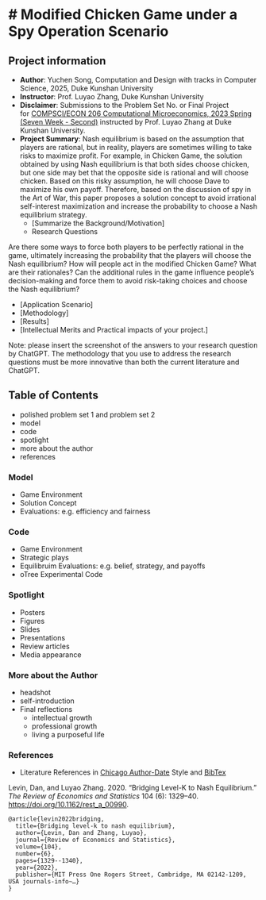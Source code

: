 # # Modified Chicken Game under a Spy Operation Scenario
## Project information
- **Author**: Yuchen Song, Computation and Design with tracks in Computer Science, 2025, Duke Kunshan University
- **Instructor**: Prof. Luyao Zhang, Duke Kunshan University
- **Disclaimer**: Submissions to the Problem Set No. or Final Project for [COMPSCI/ECON 206 Computational Microeconomics, 2023 Spring (Seven Week - Second)](https://ce.pubpub.org/) instructed by Prof. Luyao Zhang at Duke Kunshan University.
- **Project Summary**:
Nash equilibrium is based on the assumption that players are rational, but in reality, players are sometimes willing to take risks to maximize profit. For example, in Chicken Game, the solution obtained by using Nash equilibrium is that both sides choose chicken, but one side may bet that the opposite side is rational and will choose chicken. Based on this risky assumption, he will choose Dave to maximize his own payoff. Therefore, based on the discussion of spy in the Art of War, this paper proposes a solution concept to avoid irrational self-interest maximization and increase the probability to choose a Nash equilibrium strategy. 
  - [Summarize the Background/Motivation]
  - Research Questions 

Are there some ways to force both players to be perfectly rational in the game, ultimately increasing the probability that the players will choose the Nash equilibrium? How will people act in the modified Chicken Game? What are their rationales? Can the additional rules in the game influence people’s decision-making and force them to avoid risk-taking choices and choose the Nash equilibrium?

  - [Application Scenario]
  - [Methodology]
  - [Results]
  - [Intellectual Merits and Practical impacts of your project.]
  
   
Note: please insert the screenshot of the answers to your research question by ChatGPT. The methodology that you use to address the research questions must be more innovative than both the current literature and ChatGPT. 

## Table of Contents

- polished problem set 1 and problem set 2
- model
- code
- spotlight
- more about the author
- references

### Model
- Game Environment
- Solution Concept
- Evaluations: e.g. efficiency and fairness

### Code
- Game Environment
- Strategic plays
- Equilibruim Evaluations: e.g. belief, strategy, and payoffs
- oTree Experimental Code 


### Spotlight
- Posters
- Figures
- Slides
- Presentations
- Review articles
- Media appearance

### More about the Author
- headshot
- self-introduction
- Final reflections 
  - intellectual growth
  - professional growth
  - living a purposeful life

### References

- Literature References in [Chicago Author-Date](https://www.chicagomanualofstyle.org/tools_citationguide/citation-guide-2.html) Style and [BibTex](https://scholar.google.com/) 

Levin, Dan, and Luyao Zhang. 2020. “Bridging Level-K to Nash Equilibrium.” *The Review of Economics and Statistics* 104 (6): 1329–40. https://doi.org/10.1162/rest_a_00990.

```
@article{levin2022bridging,
  title={Bridging level-k to nash equilibrium},
  author={Levin, Dan and Zhang, Luyao},
  journal={Review of Economics and Statistics},
  volume={104},
  number={6},
  pages={1329--1340},
  year={2022},
  publisher={MIT Press One Rogers Street, Cambridge, MA 02142-1209, USA journals-info~…}
}
```

